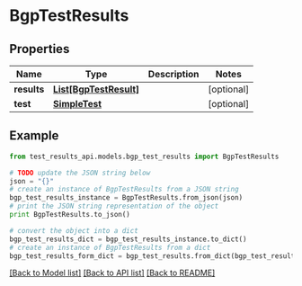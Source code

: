 # BgpTestResults


## Properties
Name | Type | Description | Notes
------------ | ------------- | ------------- | -------------
**results** | [**List[BgpTestResult]**](BgpTestResult.md) |  | [optional] 
**test** | [**SimpleTest**](SimpleTest.md) |  | [optional] 

## Example

```python
from test_results_api.models.bgp_test_results import BgpTestResults

# TODO update the JSON string below
json = "{}"
# create an instance of BgpTestResults from a JSON string
bgp_test_results_instance = BgpTestResults.from_json(json)
# print the JSON string representation of the object
print BgpTestResults.to_json()

# convert the object into a dict
bgp_test_results_dict = bgp_test_results_instance.to_dict()
# create an instance of BgpTestResults from a dict
bgp_test_results_form_dict = bgp_test_results.from_dict(bgp_test_results_dict)
```
[[Back to Model list]](../README.md#documentation-for-models) [[Back to API list]](../README.md#documentation-for-api-endpoints) [[Back to README]](../README.md)


